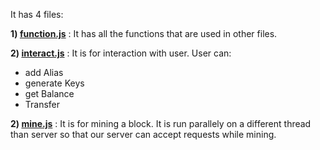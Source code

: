 It has 4 files: 

  **1) [function.js](https://github.com/Shubhankar-Gambhir/IITKBucks/blob/master/Server/function.js)** : It has all the functions that are used in other files.
  
  **2) [interact.js](https://github.com/Shubhankar-Gambhir/IITKBucks/blob/master/Server/interact.js)** : It is for interaction with user.
   User can:
   * add Alias
   * generate Keys
   * get Balance
   * Transfer
   
   **2) [mine.js](https://github.com/Shubhankar-Gambhir/IITKBucks/blob/master/Server/mine.js)** : It is for mining a block. It is run parallely on a different thread than server so that our server can accept requests while mining.
   
   
